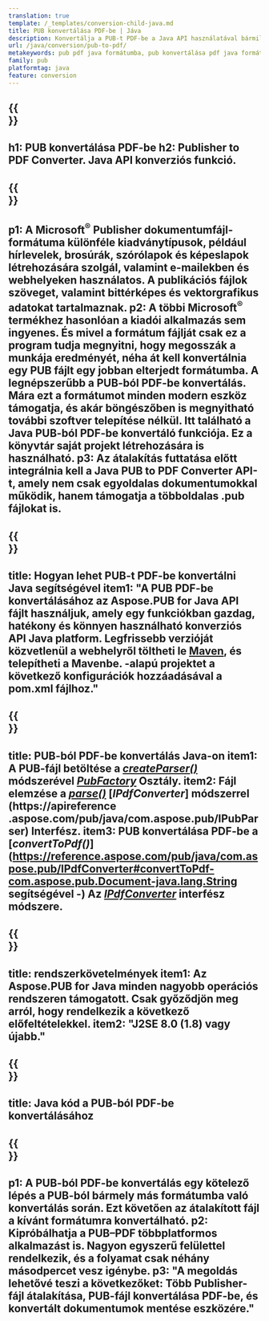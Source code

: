 ```yaml
---
translation: true
template: /_templates/conversion-child-java.md
title: PUB konvertálása PDF-be | Jáva
description: Konvertálja a PUB-t PDF-be a Java API használatával bármilyen platformon. Kiadói konverziós funkció, amely könnyen integrálható saját megoldásába.
url: /java/conversion/pub-to-pdf/
metakeywords: pub pdf java formátumba, pub konvertálása pdf java formátumba, java pub pdf formátumba, kiadó pdf java formátumba
family: pub
platformtag: java
feature: conversion
---
```


{{<section banner>}}
---
h1: PUB konvertálása PDF-be
h2: Publisher to PDF Converter. Java API konverziós funkció.
---

{{<section overview>}}
---
p1: A Microsoft<sup>®</sup> Publisher dokumentumfájl-formátuma különféle kiadványtípusok, például hírlevelek, brosúrák, szórólapok és képeslapok létrehozására szolgál, valamint e-mailekben és webhelyeken használatos. A publikációs fájlok szöveget, valamint bittérképes és vektorgrafikus adatokat tartalmaznak.
p2: A többi Microsoft<sup>®</sup> termékhez hasonlóan a kiadói alkalmazás sem ingyenes. És mivel a formátum fájlját csak ez a program tudja megnyitni, hogy megosszák a munkája eredményét, néha át kell konvertálnia egy PUB fájlt egy jobban elterjedt formátumba. A legnépszerűbb a PUB-ból PDF-be konvertálás. Mára ezt a formátumot minden modern eszköz támogatja, és akár böngészőben is megnyitható további szoftver telepítése nélkül. Itt található a Java PUB-ból PDF-be konvertáló funkciója. Ez a könyvtár saját projekt létrehozására is használható.
p3: Az átalakítás futtatása előtt integrálnia kell a Java PUB to PDF Converter API-t, amely nem csak egyoldalas dokumentumokkal működik, hanem támogatja a többoldalas .pub fájlokat is.
---

{{<section widget>}}
---
title: Hogyan lehet PUB-t PDF-be konvertálni Java segítségével
item1: "A PUB PDF-be konvertálásához az Aspose.PUB for Java API fájlt használjuk, amely egy funkciókban gazdag, hatékony és könnyen használható konverziós API Java platform. Legfrissebb verzióját közvetlenül a  webhelyről töltheti le [Maven](https://repository.aspose.com/pub/), és telepítheti a Mavenbe. -alapú projektet a következő konfigurációk hozzáadásával a pom.xml fájlhoz."
---

{{<section feature1>}}
---
title: PUB-ból PDF-be konvertálás Java-on
item1: A PUB-fájl betöltése a [*createParser()*](https://reference.aspose.com/pub/java/com.aspose.pub/PubFactory#createParser-java.lang.String-) módszerével [*PubFactory*](https://reference.aspose.com/pub/java/com.aspose.pub/PubFactory) Osztály.
item2: Fájl elemzése a [*parse()*](https://reference.aspose.com/pub/java/com.aspose.pub/IPubParser#parse--) [*IPdfConverter*] módszerrel (https://apireference .aspose.com/pub/java/com.aspose.pub/IPubParser) Interfész.
item3: PUB konvertálása PDF-be a [*convertToPdf()*](https://reference.aspose.com/pub/java/com.aspose.pub/IPdfConverter#convertToPdf-com.aspose.pub.Document-java.lang.String segítségével -) Az [*IPdfConverter*](https://reference.aspose.com/pub/java/com.aspose.pub/IPdfConverter) interfész módszere.
---

{{<section feature2>}}
---
title: rendszerkövetelmények
item1: Az Aspose.PUB for Java minden nagyobb operációs rendszeren támogatott. Csak győződjön meg arról, hogy rendelkezik a következő előfeltételekkel.
item2: "J2SE 8.0 (1.8) vagy újabb."
---

{{<section codeexample>}}
---
title: Java kód a PUB-ból PDF-be konvertálásához
---

{{<section summary>}}
---
p1: A PUB-ból PDF-be konvertálás egy kötelező lépés a PUB-ból bármely más formátumba való konvertálás során. Ezt követően az átalakított fájl a kívánt formátumra konvertálható.
p2: Kipróbálhatja a PUB–PDF többplatformos alkalmazást is. Nagyon egyszerű felülettel rendelkezik, és a folyamat csak néhány másodpercet vesz igénybe.
p3: "A megoldás lehetővé teszi a következőket: Több Publisher-fájl átalakítása, PUB-fájl konvertálása PDF-be, és konvertált dokumentumok mentése eszközére."
---